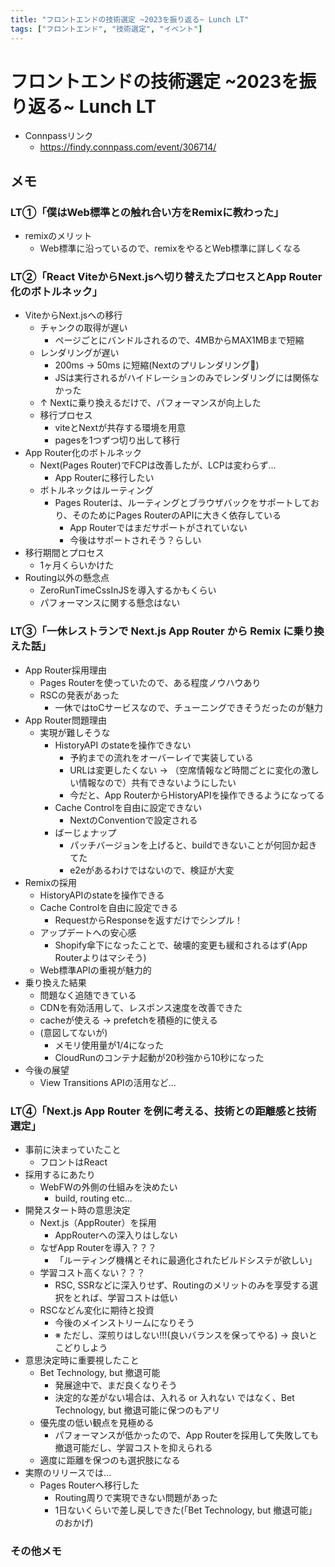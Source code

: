 ```yaml
---
title: "フロントエンドの技術選定 ~2023を振り返る~ Lunch LT"
tags: ["フロントエンド", "技術選定", "イベント"]
---
```


# フロントエンドの技術選定 ~2023を振り返る~ Lunch LT
- Connpassリンク
  - https://findy.connpass.com/event/306714/

## メモ

### LT①「僕はWeb標準との触れ合い方をRemixに教わった」
- remixのメリット
  - Web標準に沿っているので、remixをやるとWeb標準に詳しくなる

### LT②「React ViteからNext.jsへ切り替えたプロセスとApp Router化のボトルネック」
- ViteからNext.jsへの移行
  - チャンクの取得が遅い
    - ページごとにバンドルされるので、4MBからMAX1MBまで短縮
  - レンダリングが遅い
    - 200ms -> 50ms に短縮(Nextのプリレンダリング👏)
    - JSは実行されるがハイドレーションのみでレンダリングには関係なかった
  - ↑ Nextに乗り換えるだけで、パフォーマンスが向上した
  - 移行プロセス
    - viteとNextが共存する環境を用意
    - pagesを1つずつ切り出して移行
- App Router化のボトルネック
  - Next(Pages Router)でFCPは改善したが、LCPは変わらず...
    - App Routerに移行したい
  - ボトルネックはルーティング
    - Pages Routerは、ルーティングとブラウザバックをサポートしており、そのためにPages RouterのAPIに大きく依存している
      - App Routerではまだサポートがされていない
      - 今後はサポートされそう？らしい
- 移行期間とプロセス
  - 1ヶ月くらいかけた
- Routing以外の懸念点
  - ZeroRunTimeCssInJSを導入するかもくらい
  - パフォーマンスに関する懸念はない
### LT③「一休レストランで Next.js App Router から Remix に乗り換えた話」
- App Router採用理由
  - Pages Routerを使っていたので、ある程度ノウハウあり
  - RSCの発表があった
    - 一休ではtoCサービスなので、チューニングできそうだったのが魅力
- App Router問題理由
  - 実現が難しそうな
    - HistoryAPI のstateを操作できない
      - 予約までの流れをオーバーレイで実装している
      - URLは変更したくない -> （空席情報など時間ごとに変化の激しい情報なので）共有できないようにしたい
      - 今だと、App RouterからHistoryAPIを操作できるようになってる
    - Cache Controlを自由に設定できない
      - NextのConventionで設定される
    - ばーじょナップ
      - パッチバージョンを上げると、buildできないことが何回か起きてた
      - e2eがあるわけではないので、検証が大変
- Remixの採用
  - HistoryAPIのstateを操作できる
  - Cache Controlを自由に設定できる
    - RequestからResponseを返すだけでシンプル！
  - アップデートへの安心感
    - Shopify傘下になったことで、破壊的変更も緩和されるはず(App Routerよりはマシそう)
  - Web標準APIの重視が魅力的
- 乗り換えた結果
  - 問題なく追随できている
  - CDNを有効活用して、レスポンス速度を改善できた
  - cacheが使える -> prefetchを積極的に使える
  - (意図してないが)
    - メモリ使用量が1/4になった
    - CloudRunのコンテナ起動が20秒強から10秒になった
- 今後の展望
  - View Transitions APIの活用など...
### LT④「Next.js App Router を例に考える、技術との距離感と技術選定」
- 事前に決まっていたこと
  - フロントはReact
- 採用するにあたり
  - WebFWの外側の仕組みを決めたい
    - build, routing etc...
- 開発スタート時の意思決定
  - Next.js（AppRouter）を採用
    - AppRouterへの深入りはしない
  - なぜApp Routerを導入？？？
    - 「ルーティング機構とそれに最適化されたビルドシステが欲しい」
  - 学習コスト高くない？？？
    - RSC, SSRなどに深入りせず、Routingのメリットのみを享受する選択をとれば、学習コストは低い
  - RSCなどん変化に期待と投資
    - 今後のメインストリームになりそう
    - ※ ただし、深煎りはしない!!!(良いバランスを保ってやる) -> 良いとこどりしよう
- 意思決定時に重要視したこと
  - Bet Technology, but 撤退可能
    - 発展途中で、まだ良くなりそう
    - 決定的な差がない場合は、入れる or 入れない ではなく、Bet Technology, but 撤退可能に保つのもアリ
  - 優先度の低い観点を見極める
    - パフォーマンスが低かったので、App Routerを採用して失敗しても撤退可能だし、学習コストを抑えられる
  - 適度に距離を保つのも選択肢になる
- 実際のリリースでは...
  - Pages Routerへ移行した
    - Routing周りで実現できない問題があった
    - 1日ないくらいで差し戻しできた(「Bet Technology, but 撤退可能」のおかげ)

### その他メモ
